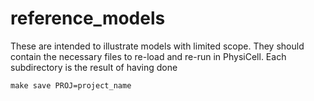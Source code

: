 # reference_models

These are intended to illustrate models with limited scope. They should contain the necessary 
files to re-load and re-run in PhysiCell. Each subdirectory is the result of having done
```
make save PROJ=project_name
```

